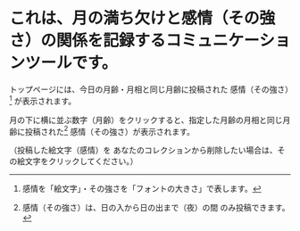 # これは、月の満ち欠けと感情（その強さ）の関係を記録するコミュニケーションツールです。
トップページには、今日の月齢・月相と同じ月齢に投稿された 感情（その強さ）[^1] が表示されます。
[^1]:感情を「絵文字」・その強さを「フォントの大きさ」で表します。

月の下に横に並ぶ数字（月齢）をクリックすると、指定した月齢の月相と同じ月齢に投稿された[^2] 感情（その強さ）が表示されます。
[^2]:感情（その強さ）は、日の入から日の出まで（夜）の間 のみ投稿できます。

（投稿した絵文字（感情）を あなたのコレクションから削除したい場合は、その絵文字をクリックしてください。）